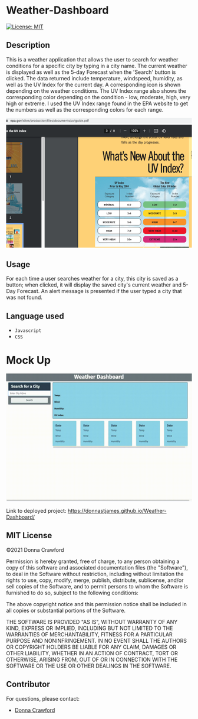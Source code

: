 # Weather-Dashboard

[![License: MIT](https://img.shields.io/badge/License-MIT-yellow.svg)](https://opensource.org/licenses/MIT)

## Description
This is a weather application that allows the user to search for weather conditions for a specific city by typing in a city name.  The current weather is displayed as well as the 5-day Forecast when the 'Search' button is clicked.  The data returned include temperature, windspeed, humidity, as well as the UV Index for the current day.  A corresponding icon is shown depending on the weather conditions.  The UV Index range also shows the corresponding color depending on the condition - low, moderate, high, very high or extreme. I used the UV Index range found in the EPA website to get the numbers as well as the corresponding colors for each range.

<p align="center">
  <img src="./epa-UV-Index-Range.png" width="600">
</p>

## Usage
For each time a user searches weather for a city, this city is saved as a button; when clicked, it will display the saved city's current weather and 5-Day Forecast.  An alert message is presented if the user typed a city that was not found.

## Language used
* `Javascript`
* `CSS`

# Mock Up

<p align="center">
  <img src="./WeatherDashboard.gif" width="600">
</p>

Link to deployed project: https://donnastjames.github.io/Weather-Dashboard/

## MIT License

&copy;2021 Donna Crawford

Permission is hereby granted, free of charge, to any person obtaining a copy of this software and associated documentation files (the "Software"), to deal in the Software without restriction, including without limitation the rights to use, copy, modify, merge, publish, distribute, sublicense, and/or sell copies of the Software, and to permit persons to whom the Software is furnished to do so, subject to the following conditions:

The above copyright notice and this permission notice shall be included in all copies or substantial portions of the Software.

THE SOFTWARE IS PROVIDED "AS IS", WITHOUT WARRANTY OF ANY KIND, EXPRESS OR IMPLIED, INCLUDING BUT NOT LIMITED TO THE WARRANTIES OF MERCHANTABILITY, FITNESS FOR A PARTICULAR PURPOSE AND NONINFRINGEMENT. IN NO EVENT SHALL THE AUTHORS OR COPYRIGHT HOLDERS BE LIABLE FOR ANY CLAIM, DAMAGES OR OTHER LIABILITY, WHETHER IN AN ACTION OF CONTRACT, TORT OR OTHERWISE, ARISING FROM, OUT OF OR IN CONNECTION WITH THE SOFTWARE OR THE USE OR OTHER DEALINGS IN THE SOFTWARE.

## Contributor

For questions, please contact:

- [Donna Crawford](https://github.com/Donnastjames)